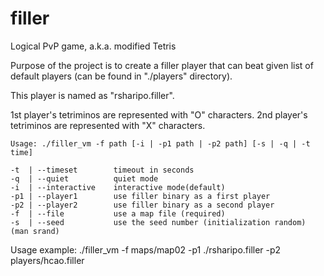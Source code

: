 # filler
Logical PvP game, a.k.a. modified Tetris

Purpose of the project is to create a filler player that can beat 
given list of default players (can be found in "./players" directory).

This player is named as "rsharipo.filler".

1st player's tetriminos are represented with "O" characters.
2nd player's tetriminos are represented with "X" characters.

```Usage: ./filler_vm -f path [-i | -p1 path | -p2 path] [-s | -q | -t time]```

   ```
   -t  | --timeset        timeout in seconds
   -q  | --quiet          quiet mode
   -i  | --interactive    interactive mode(default)
   -p1 | --player1        use filler binary as a first player
   -p2 | --player2        use filler binary as a second player
   -f  | --file           use a map file (required)
   -s  | --seed           use the seed number (initialization random) (man srand)
   ```
   
Usage example: ./filler_vm -f maps/map02 -p1 ./rsharipo.filler -p2 players/hcao.filler
